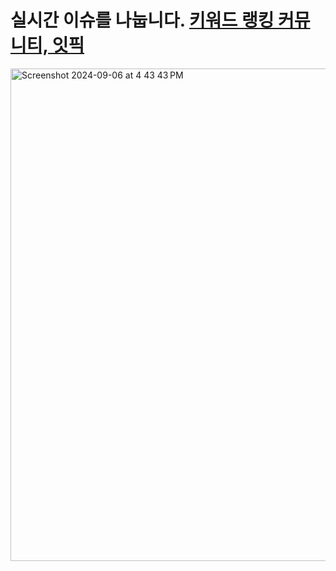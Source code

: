 # 실시간 이슈를 나눕니다. [키워드 랭킹 커뮤니티, 잇픽](https://itpick.netlify.app)

<img width="788" alt="Screenshot 2024-09-06 at 4 43 43 PM" src="https://github.com/user-attachments/assets/0a16aff3-ec98-45a8-b854-174f5860080d">
